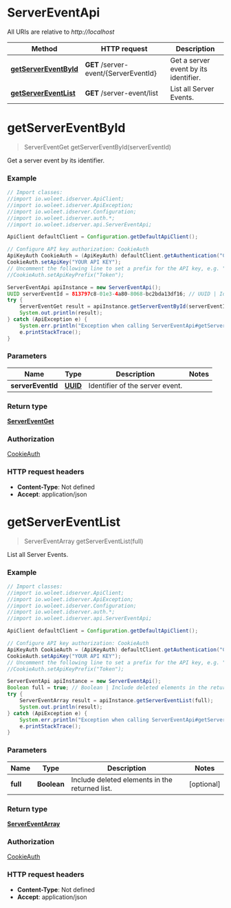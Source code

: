# ServerEventApi

All URIs are relative to *http://localhost*

Method | HTTP request | Description
------------- | ------------- | -------------
[**getServerEventById**](ServerEventApi.md#getServerEventById) | **GET** /server-event/{ServerEventId} | Get a server event by its identifier.
[**getServerEventList**](ServerEventApi.md#getServerEventList) | **GET** /server-event/list | List all Server Events.


<a name="getServerEventById"></a>
# **getServerEventById**
> ServerEventGet getServerEventById(serverEventId)

Get a server event by its identifier.

### Example
```java
// Import classes:
//import io.woleet.idserver.ApiClient;
//import io.woleet.idserver.ApiException;
//import io.woleet.idserver.Configuration;
//import io.woleet.idserver.auth.*;
//import io.woleet.idserver.api.ServerEventApi;

ApiClient defaultClient = Configuration.getDefaultApiClient();

// Configure API key authorization: CookieAuth
ApiKeyAuth CookieAuth = (ApiKeyAuth) defaultClient.getAuthentication("CookieAuth");
CookieAuth.setApiKey("YOUR API KEY");
// Uncomment the following line to set a prefix for the API key, e.g. "Token" (defaults to null)
//CookieAuth.setApiKeyPrefix("Token");

ServerEventApi apiInstance = new ServerEventApi();
UUID serverEventId = 813797c8-01e3-4a80-8068-bc2bda13df16; // UUID | Identifier of the server event.
try {
    ServerEventGet result = apiInstance.getServerEventById(serverEventId);
    System.out.println(result);
} catch (ApiException e) {
    System.err.println("Exception when calling ServerEventApi#getServerEventById");
    e.printStackTrace();
}
```

### Parameters

Name | Type | Description  | Notes
------------- | ------------- | ------------- | -------------
 **serverEventId** | [**UUID**](.md)| Identifier of the server event. |

### Return type

[**ServerEventGet**](ServerEventGet.md)

### Authorization

[CookieAuth](../README.md#CookieAuth)

### HTTP request headers

 - **Content-Type**: Not defined
 - **Accept**: application/json

<a name="getServerEventList"></a>
# **getServerEventList**
> ServerEventArray getServerEventList(full)

List all Server Events.

### Example
```java
// Import classes:
//import io.woleet.idserver.ApiClient;
//import io.woleet.idserver.ApiException;
//import io.woleet.idserver.Configuration;
//import io.woleet.idserver.auth.*;
//import io.woleet.idserver.api.ServerEventApi;

ApiClient defaultClient = Configuration.getDefaultApiClient();

// Configure API key authorization: CookieAuth
ApiKeyAuth CookieAuth = (ApiKeyAuth) defaultClient.getAuthentication("CookieAuth");
CookieAuth.setApiKey("YOUR API KEY");
// Uncomment the following line to set a prefix for the API key, e.g. "Token" (defaults to null)
//CookieAuth.setApiKeyPrefix("Token");

ServerEventApi apiInstance = new ServerEventApi();
Boolean full = true; // Boolean | Include deleted elements in the returned list.
try {
    ServerEventArray result = apiInstance.getServerEventList(full);
    System.out.println(result);
} catch (ApiException e) {
    System.err.println("Exception when calling ServerEventApi#getServerEventList");
    e.printStackTrace();
}
```

### Parameters

Name | Type | Description  | Notes
------------- | ------------- | ------------- | -------------
 **full** | **Boolean**| Include deleted elements in the returned list. | [optional]

### Return type

[**ServerEventArray**](ServerEventArray.md)

### Authorization

[CookieAuth](../README.md#CookieAuth)

### HTTP request headers

 - **Content-Type**: Not defined
 - **Accept**: application/json

